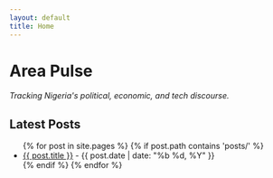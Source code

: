 ```yaml
---
layout: default
title: Home
---
```


# Area Pulse

_Tracking Nigeria's political, economic, and tech discourse._

## Latest Posts

<ul>
  {% for post in site.pages %}
    {% if post.path contains 'posts/' %}
      <li>
        <a href="{{ post.url }}">{{ post.title }}</a> - {{ post.date | date: "%b %d, %Y" }}
      </li>
    {% endif %}
  {% endfor %}
</ul> 